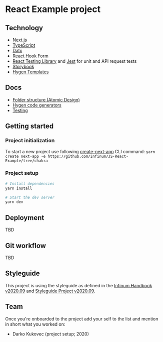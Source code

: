 # React Example project

## Technology

- [Next.js](https://nextjs.org/)
- [TypeScript](https://www.typescriptlang.org/)
- [Datx](https://datx.dev/)
- [React Hook Form](https://react-hook-form.com/)
- [React Testing Library](https://testing-library.com/docs/react-testing-library/intro) and [Jest](https://jestjs.io/) for unit and API request tests
- [Storybook](https://storybook.js.org/)
- [Hygen Templates](https://www.hygen.io/)

## Docs

- [Folder structure (Atomic Design)](./docs/atomic-design.md)
- [Hygen code generators](./docs/code-generators.md)
- [Testing](./docs/testings.md)

## Getting started

### Project initialization

To start a new project use following [create-next-app](https://nextjs.org/docs/api-reference/create-next-app) CLI command:
`yarn create next-app -e https://github.com/infinum/JS-React-Example/tree/chakra`

### Project setup
```bash
# Install dependencies
yarn install

# Start the dev server
yarn dev
```

## Deployment

TBD

## Git workflow

TBD

## Styleguide

This project is using the styleguide as defined in the [Infinum Handbook v2020.09](link_to_tag) and [Styleguide Project v2020.09](link_to_tagged_project).


## Team

Once you're onboarded to the project add your self to the list and mention in
short what you worked on:

- Darko Kukovec (project setup; 2020)
